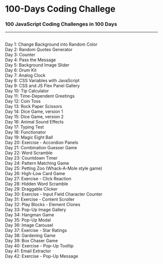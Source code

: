 # 100-Days Coding Challege
### 100 JavaScript Coding Challenges in 100 Days
---
<br/>
Day 1: Change Background into Random Color <br/>
Day 2: Random Quotes Generator <br/>
Day 3: Counter <br/>
Day 4: Pass the Message <br/>
Day 5: Background Image Slider <br/>
Day 6: Drum Kit <br/>
Day 7: Analog Clock <br/>
Day 8: CSS Variables with JavaScript <br/>
Day 9: CSS and JS Flex Panel Gallery <br/>
Day 10: Tip Calculator <br/>
Day 11: Time-Dependent Greetings <br/>
Day 12: Coin Toss <br/>
Day 13: Rock Paper Scissors <br/>
Day 14: Dice Game, version 1 <br/>
Day 15: Dice Game, version 2 <br/>
Day 16: Animal Sound Effects <br/>
Day 17: Typing Test <br/>
Day 18: Functionator <br/>
Day 19: Magic Eight Ball <br/>
Day 20: Exercise - Accordion Panels <br/>
Day 21: Combination Guesser Game <br/>
Day 22: Word Scramble <br/>
Day 23: Countdown Timer <br/>
Day 24: Pattern Matching Game <br/>
Day 25: Petting Zoo (Whack-A-Mole style game) <br/>
Day 26: High-Low Card Game <br/>
Day 27: Exercise - Click Reaction <br/>
Day 28: Hidden Word Scramble <br/>
Day 29: Draggable Clicker <br/>
Day 30: Exercise - Input Field Character Counter <br/>
Day 31: Exercise - Content Scroller <br/>
Day 32: Play Blocks - Element Clones <br/>
Day 33: Pop-Up Image Gallery <br/>
Day 34: Hangman Game <br/>
Day 35: Pop-Up Modal <br/>
Day 36: Image Carousel <br/>
Day 37: Exercise - Star Ratings <br/>
Day 38: Gardening Game <br/>
Day 39: Box Chaser Game <br/>
Day 40: Exercise - Pop-Up Tooltip <br/>
Day 41: Email Extractor <br/>
Day 42: Exercise - Pop-Up Message <br/>